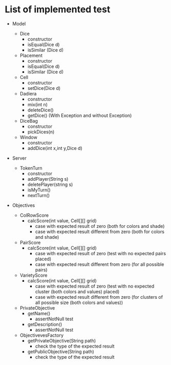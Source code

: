 # List of implemented test

-	Model
	-	Dice
		*	constructor
		*	isEqual(Dice d)
		*	isSimilar (Dice d)
	-	Placement
		*	constructor
		*	isEqual(Dice d)
		*	isSimilar (Dice d)
	-	Cell
		*	constructor
		*	setDice(Dice d)
	-	Dadiera
		*	constructor
		*	mix(int n)
		*	deleteDice()
		*	getDice() (With Exception and without Exception)
	-	DiceBag
		*	constructor
		*	pickDices(n)
	-	Window
		*	constructor
		*	addDice(int x,int y,Dice d)
-	Server
	-	TokenTurn
		*	constructor
		*	addPlayer(String s)
		*	deletePlayer(string s)
		*	isMyTurn()
		*	nextTurn()

-	Objectives
	-	ColRowScore
		*	calcScore(int value, Cell[][] grid)
			*	case with expected result of zero (both for colors and shade)
			*	case with expected result different from zero (both for colors and shade)
	-	PairScore
		*	calcScore(int value, Cell[][] grid)
			*	case with expected result of zero (test with no expected pairs placed)
			*	case with expected result different from zero (for all possible pairs)
	-	VarietyScore
		*	calcScore(int value, Cell[][] grid)
			*	case with expected result of zero (test with no expected cluster (both colors and values) placed)
			*	case with expected result different from zero (for clusters of all possible size (both colors and values))
	-	PrivateObjective
		*	getName()
			*	assertNotNull test
		*	getDescription()
			*	assertNotNull test
	-	ObjectivevesFactory
		*	getPrivateObjective(String path)
			*	check the type of the expected result
		*	getPublicObjective(String path)
			*	check the type of the expected result
